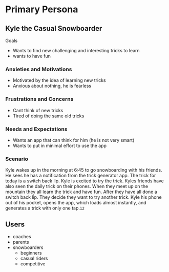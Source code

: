 # Primary Persona

## Kyle the Casual Snowboarder

Goals
- Wants to find new challenging and interesting tricks to learn
- wants to have fun
### Anxieties and Motivations
- Motivated by the idea of learning new tricks
- Anxious about nothing, he is fearless
### Frustrations and Concerns
- Cant think of new tricks
- Tired of doing the same old tricks

### Needs and Expectations
- Wants an app that can think for him (he is not very smart)
- Wants to put in minimal effort to use the app

### Scenario
Kyle wakes up in the morning at 6:45 to go snowboarding with his friends. He sees he has a notification from the trick generator app. The trick for today is a switch back lip. Kyle is excited to try the trick. Kyles friends have also seen the daily trick on their phones. When they meet up on the mountain they all learn the trick and have fun. After they have all done a switch back lip. They decide they want to try another trick. Kyle his phone out of his pocket, opens the app, which loads almost instantly, and generates a trick with only one tap.`12`

## Users
- coaches
- parents
- snowboarders
	- beginners
	- casual riders
	- competitive
